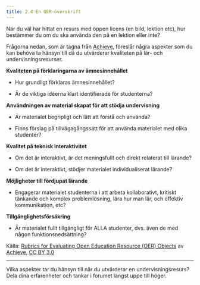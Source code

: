 ```yaml
---
title: 2.4 En OER-överskrift
---
```


När du väl har hittat en resurs med öppen licens (en bild, lektion etc), hur bestämmer du om du ska använda den på en lektion eller inte?

Frågorna nedan, som är tagna från [Achieve][1], föreslår några aspekter som du kan behöva ta hänsyn till då du utvärderar kvaliteten på lär- och undervisningsresurser. 

**Kvaliteten på förklaringarna av ämnesinnehållet**
 
 - Hur grundligt förklaras ämnesinnehållet?

 - Är de viktiga idéerna klart identifierade för studenterna?

**Användningen av material skapat för att stödja undervisning**
 
 - Är materialet begripligt och lätt att förstå och använda?

 - Finns förslag på tillvägagångssätt för att använda materialet med olika studenter?

**Kvalitet på teknisk interaktivitet**

 - Om det är interaktivt, är det meningsfullt och direkt relaterat till lärande?

 - Om det är interaktivt, stödjer materialet individualiserat lärande?

**Möjligheter till fördjupat lärande**

 - Engagerar materialet studenterna i att arbeta kollaborativt, kritiskt tänkande och komplex problemlösning, lära hur man lär, och effektiv kommunikation, etc?

**Tillgänglighetsförsäkring**

 - Är materialet fullt tillgängligt för ALLA studenter, dvs. även de med någon funktionsnedsättning?

Källa: [Rubrics for Evaluating Open Education Resource (OER) Objects][2] av [Achieve][3], [CC BY 3.0][4]


----------


Vilka aspekter tar du hänsyn till när du utvärderar en undervisningsresurs? Dela dina erfarenheter och tankar i forumet längst uppe till höger.


  [1]: http://www.achieve.org/oer-rubrics
  [2]: http://www.achieve.org/files/AchieveOERRubrics.pdf
  [3]: http://www.achieve.org/oer-rubrics
  [4]: http://creativecommons.org/licenses/by/3.0/
